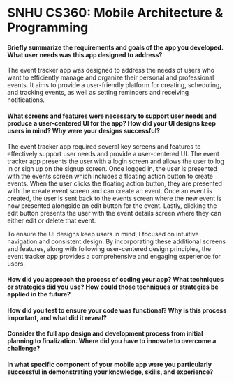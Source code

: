 # SNHU CS360: Mobile Architecture & Programming


#### Briefly summarize the requirements and goals of the app you developed. What user needs was this app designed to address?
The event tracker app was designed to address the needs of users who want to efficiently manage and organize their personal and professional events. It aims to provide a user-friendly platform for creating, scheduling, and tracking events, as well as setting reminders and receiving notifications.

#### What screens and features were necessary to support user needs and produce a user-centered UI for the app? How did your UI designs keep users in mind? Why were your designs successful?
<p>The event tracker app required several key screens and features to effectively support user needs and provide a user-centered UI. The event tracker app presents the user with a login screen and allows the user to log in or sign up on the signup screen. Once logged in, the user is presented with the events screen which includes a floating action button to create events. When the user clicks the floating action button, they are presented with the create event screen and can create an event. Once an event is created, the user is sent back to the events screen where the new event is now presented alongside an edit button for the event. Lastly, clicking the edit button presents the user with the event details screen where they can either edit or delete that event. </p>
<p>To ensure the UI designs keep users in mind, I focused on intuitive navigation and consistent design. By incorporating these additional screens and features, along with following user-centered design principles, the event tracker app provides a comprehensive and engaging experience for users.</p>


#### How did you approach the process of coding your app? What techniques or strategies did you use? How could those techniques or strategies be applied in the future?

#### How did you test to ensure your code was functional? Why is this process important, and what did it reveal?
    
#### Consider the full app design and development process from initial planning to finalization. Where did you have to innovate to overcome a challenge?
    
#### In what specific component of your mobile app were you particularly successful in demonstrating your knowledge, skills, and experience?
